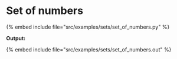 # Set of numbers


{% embed include file="src/examples/sets/set_of_numbers.py" %}

**Output:**

{% embed include file="src/examples/sets/set_of_numbers.out" %}



